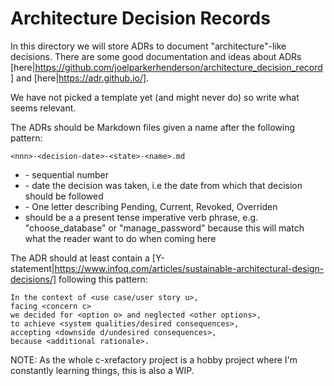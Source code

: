 # Architecture Decision Records

In this directory we will store ADRs to document "architecture"-like
decisions. There are some good documentation and ideas about ADRs
[here|https://github.com/joelparkerhenderson/architecture_decision_record]
and [here|https://adr.github.io/].

We have not picked a template yet (and might never do) so write what
seems relevant.

The ADRs should be Markdown files given a name after the following
pattern:

    <nnn>-<decision-date>-<state>-<name>.md

- <nnn> - sequential number
- <decision-date> - date the decision was taken, i.e the date from
  which that decision should be followed
- <state> - One letter describing Pending, Current, Revoked, Overriden
- <name> should be a a present tense imperative verb phrase,
  e.g. "choose_database" or "manage_password" because this will match
  what the reader want to do when coming here
  
The ADR should at least contain a
[Y-statement|https://www.infoq.com/articles/sustainable-architectural-design-decisions/]
following this pattern:

    In the context of <use case/user story u>,
    facing <concern c>
    we decided for <option o> and neglected <other options>, 
    to achieve <system qualities/desired consequences>, 
    accepting <downside d/undesired consequences>, 
    because <additional rationale>.
  
NOTE: As the whole c-xrefactory project is a hobby project where I'm
constantly learning things, this is also a WIP.
    

